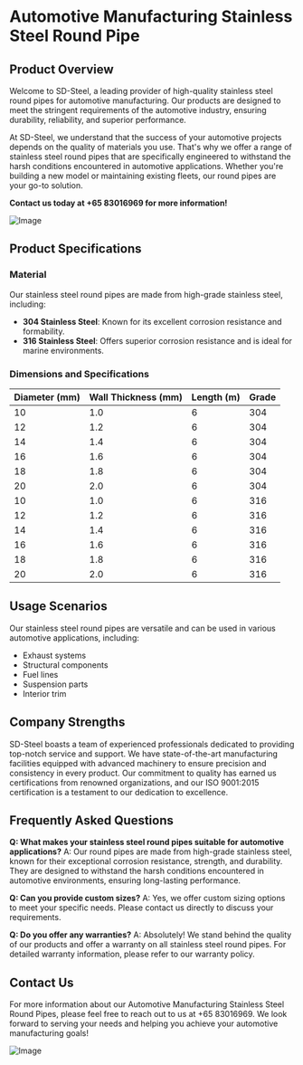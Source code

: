 # Automotive Manufacturing Stainless Steel Round Pipe

## Product Overview

Welcome to SD-Steel, a leading provider of high-quality stainless steel round pipes for automotive manufacturing. Our products are designed to meet the stringent requirements of the automotive industry, ensuring durability, reliability, and superior performance. 

At SD-Steel, we understand that the success of your automotive projects depends on the quality of materials you use. That's why we offer a range of stainless steel round pipes that are specifically engineered to withstand the harsh conditions encountered in automotive applications. Whether you're building a new model or maintaining existing fleets, our round pipes are your go-to solution.

**Contact us today at +65 83016969 for more information!**

![Image](https://github.com/user-attachments/assets/2567258e-e124-4816-932d-1809bd27ef0b)

## Product Specifications

### Material
Our stainless steel round pipes are made from high-grade stainless steel, including:
- **304 Stainless Steel**: Known for its excellent corrosion resistance and formability.
- **316 Stainless Steel**: Offers superior corrosion resistance and is ideal for marine environments.

### Dimensions and Specifications
| Diameter (mm) | Wall Thickness (mm) | Length (m) | Grade |
|---------------|---------------------|------------|-------|
| 10            | 1.0                 | 6          | 304   |
| 12            | 1.2                 | 6          | 304   |
| 14            | 1.4                 | 6          | 304   |
| 16            | 1.6                 | 6          | 304   |
| 18            | 1.8                 | 6          | 304   |
| 20            | 2.0                 | 6          | 304   |
| 10            | 1.0                 | 6          | 316   |
| 12            | 1.2                 | 6          | 316   |
| 14            | 1.4                 | 6          | 316   |
| 16            | 1.6                 | 6          | 316   |
| 18            | 1.8                 | 6          | 316   |
| 20            | 2.0                 | 6          | 316   |

## Usage Scenarios

Our stainless steel round pipes are versatile and can be used in various automotive applications, including:
- Exhaust systems
- Structural components
- Fuel lines
- Suspension parts
- Interior trim

## Company Strengths

SD-Steel boasts a team of experienced professionals dedicated to providing top-notch service and support. We have state-of-the-art manufacturing facilities equipped with advanced machinery to ensure precision and consistency in every product. Our commitment to quality has earned us certifications from renowned organizations, and our ISO 9001:2015 certification is a testament to our dedication to excellence.

## Frequently Asked Questions

**Q: What makes your stainless steel round pipes suitable for automotive applications?**
A: Our round pipes are made from high-grade stainless steel, known for their exceptional corrosion resistance, strength, and durability. They are designed to withstand the harsh conditions encountered in automotive environments, ensuring long-lasting performance.

**Q: Can you provide custom sizes?**
A: Yes, we offer custom sizing options to meet your specific needs. Please contact us directly to discuss your requirements.

**Q: Do you offer any warranties?**
A: Absolutely! We stand behind the quality of our products and offer a warranty on all stainless steel round pipes. For detailed warranty information, please refer to our warranty policy.

## Contact Us

For more information about our Automotive Manufacturing Stainless Steel Round Pipes, please feel free to reach out to us at +65 83016969. We look forward to serving your needs and helping you achieve your automotive manufacturing goals!

![Image](https://github.com/user-attachments/assets/2567258e-e124-4816-932d-1809bd27ef0b)